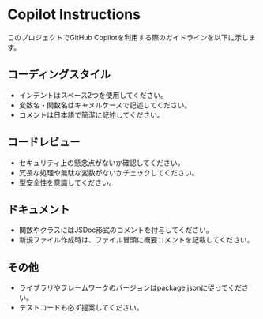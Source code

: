 # Copilot Instructions

このプロジェクトでGitHub Copilotを利用する際のガイドラインを以下に示します。

## コーディングスタイル
- インデントはスペース2つを使用してください。
- 変数名・関数名はキャメルケースで記述してください。
- コメントは日本語で簡潔に記述してください。

## コードレビュー
- セキュリティ上の懸念点がないか確認してください。
- 冗長な処理や無駄な変数がないかチェックしてください。
- 型安全性を意識してください。

## ドキュメント
- 関数やクラスにはJSDoc形式のコメントを付与してください。
- 新規ファイル作成時は、ファイル冒頭に概要コメントを記載してください。

## その他
- ライブラリやフレームワークのバージョンはpackage.jsonに従ってください。
- テストコードも必ず提案してください。
